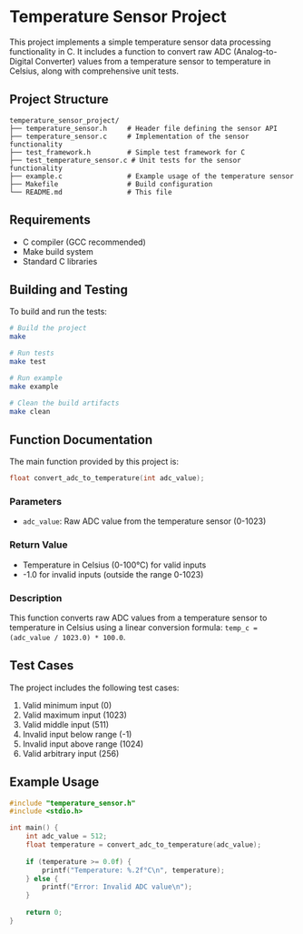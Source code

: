 # Temperature Sensor Project

This project implements a simple temperature sensor data processing functionality in C. It includes a function to convert raw ADC (Analog-to-Digital Converter) values from a temperature sensor to temperature in Celsius, along with comprehensive unit tests.

## Project Structure

```
temperature_sensor_project/
├── temperature_sensor.h     # Header file defining the sensor API
├── temperature_sensor.c     # Implementation of the sensor functionality
├── test_framework.h         # Simple test framework for C
├── test_temperature_sensor.c # Unit tests for the sensor functionality
├── example.c                # Example usage of the temperature sensor
├── Makefile                 # Build configuration
└── README.md                # This file
```

## Requirements

- C compiler (GCC recommended)
- Make build system
- Standard C libraries

## Building and Testing

To build and run the tests:

```bash
# Build the project
make

# Run tests
make test

# Run example
make example

# Clean the build artifacts
make clean
```

## Function Documentation

The main function provided by this project is:

```c
float convert_adc_to_temperature(int adc_value);
```

### Parameters

- `adc_value`: Raw ADC value from the temperature sensor (0-1023)

### Return Value

- Temperature in Celsius (0-100°C) for valid inputs
- -1.0 for invalid inputs (outside the range 0-1023)

### Description

This function converts raw ADC values from a temperature sensor to temperature in Celsius using a linear conversion formula: `temp_c = (adc_value / 1023.0) * 100.0`.

## Test Cases

The project includes the following test cases:

1. Valid minimum input (0)
2. Valid maximum input (1023)
3. Valid middle input (511)
4. Invalid input below range (-1)
5. Invalid input above range (1024)
6. Valid arbitrary input (256)

## Example Usage

```c
#include "temperature_sensor.h"
#include <stdio.h>

int main() {
    int adc_value = 512;
    float temperature = convert_adc_to_temperature(adc_value);
    
    if (temperature >= 0.0f) {
        printf("Temperature: %.2f°C\n", temperature);
    } else {
        printf("Error: Invalid ADC value\n");
    }
    
    return 0;
}
```
